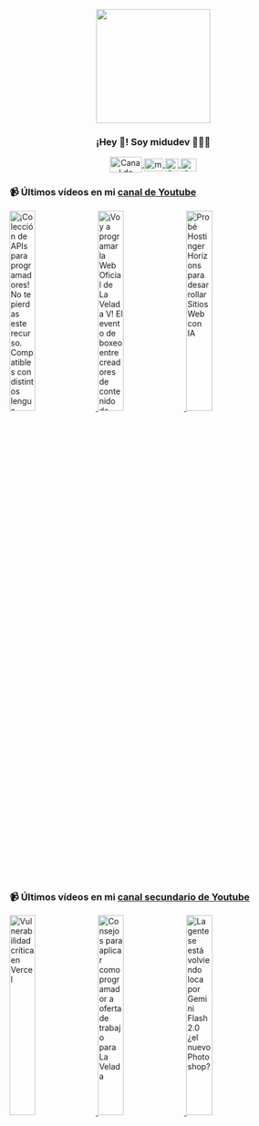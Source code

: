 <p align="center" width="300">
   <img align="center" width="200" src="https://user-images.githubusercontent.com/1561955/106762302-fda9de00-6635-11eb-99be-3ef744e60c0e.png" />
   <h3 align="center">¡Hey 👋! Soy midudev 👨🏻‍💻</h3>
</p>

<p align="center">
   <a href="https://twitch.tv/midudev" target="blank">
    <img align="center" src="https://upload.wikimedia.org/wikipedia/commons/c/ce/Twitch_logo_2019.svg" alt="Canal de Twitch de midudev" height="28px" width="56px" />
  </a>
  <span style="width: 8px;"> </span>
   <a href="https://youtube.com/midudev" target="blank">
    <img align="center" src="https://upload.wikimedia.org/wikipedia/commons/0/09/YouTube_full-color_icon_%282017%29.svg" alt="midudev" height="23px" width="33px" />
  </a>
  <span style="width: 8px;"> </span>
  <a href="https://instagram.com/midu.dev" target="blank">
    <img align="center" src="https://upload.wikimedia.org/wikipedia/commons/e/e7/Instagram_logo_2016.svg" alt="Canal de Instagram de midu.dev" height="23px" width="23px" />
  </a>
  <span style="width: 8px;"> </span>
  <a href="https://twitter.com/midudev" target="blank">
    <img align="center" src="https://upload.wikimedia.org/wikipedia/commons/thumb/6/6f/Logo_of_Twitter.svg/2491px-Logo_of_Twitter.svg.png" alt="Canal de Twitter de midudev" height="23px" width="28px" />
  </a>
</p>

### 📹 Últimos vídeos en mi [canal de Youtube](https://youtube.com/midudev?sub_confirmation=1)

<a href='https://youtu.be/zuNexHx3Pgg' target='_blank'>
  <img width='30%' src='https://img.youtube.com/vi/zuNexHx3Pgg/mqdefault.jpg' alt='¡Colección de APIs para programadores! No te pierdas este recurso.  Compatibles con distintos lengua' />
</a>
<a href='https://youtu.be/eyFAOucz5XA' target='_blank'>
  <img width='30%' src='https://img.youtube.com/vi/eyFAOucz5XA/mqdefault.jpg' alt='¡Voy a programar la Web Oficial de La Velada V!  El evento de boxeo entre creadores de contenido de' />
</a>
<a href='https://youtu.be/npY4IPPTbTE' target='_blank'>
  <img width='30%' src='https://img.youtube.com/vi/npY4IPPTbTE/mqdefault.jpg' alt='Probé Hostinger Horizons para desarrollar Sitios Web con IA' />
</a>

### 📹 Últimos vídeos en mi [canal secundario de Youtube](https://youtube.com/midulive?sub_confirmation=1)

<a href='https://youtu.be/wyn0gb7zBTY' target='_blank'>
  <img width='30%' src='https://img.youtube.com/vi/wyn0gb7zBTY/mqdefault.jpg' alt='Vulnerabilidad crítica en Vercel' />
</a>
<a href='https://youtu.be/f3c9TjLTOIA' target='_blank'>
  <img width='30%' src='https://img.youtube.com/vi/f3c9TjLTOIA/mqdefault.jpg' alt='Consejos para aplicar como programador a oferta de trabajo para La Velada' />
</a>
<a href='https://youtu.be/JgYw8Cjlp_E' target='_blank'>
  <img width='30%' src='https://img.youtube.com/vi/JgYw8Cjlp_E/mqdefault.jpg' alt='La gente se está volviendo loca por Gemini Flash 2.0 ¿el nuevo Photoshop?' />
</a>